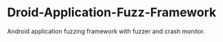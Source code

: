 # Droid-Application-Fuzz-Framework
Android application fuzzing framework with fuzzer and crash monitor.
